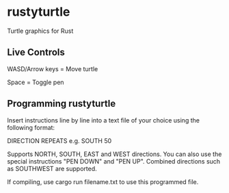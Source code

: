 # rustyturtle
Turtle graphics for Rust

## Live Controls
WASD/Arrow keys = Move turtle

Space = Toggle pen

## Programming rustyturtle
Insert instructions line by line into a text file of your choice using the following format:

DIRECTION REPEATS e.g. SOUTH 50


Supports NORTH, SOUTH, EAST and WEST directions. You can also use the special instructions "PEN DOWN" and "PEN UP". Combined directions such as SOUTHWEST are supported.


If compiling, use cargo run filename.txt to use this programmed file.